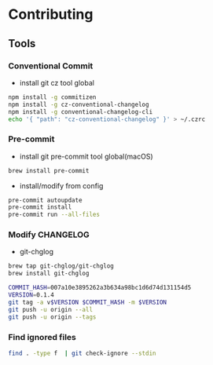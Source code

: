 # Contributing

## Tools

### Conventional Commit

- install git cz tool global

```sh
npm install -g commitizen
npm install -g cz-conventional-changelog
npm install -g conventional-changelog-cli
echo '{ "path": "cz-conventional-changelog" }' > ~/.czrc
```

### Pre-commit

- install git pre-commit tool global(macOS)

```sh
brew install pre-commit
```

- install/modify from config

```sh
pre-commit autoupdate
pre-commit install
pre-commit run --all-files
```

### Modify CHANGELOG

- git-chglog

```sh
brew tap git-chglog/git-chglog
brew install git-chglog
```

```sh
COMMIT_HASH=007a10e3895262a3b634a98bc1d6d74d131154d5
VERSION=0.1.4
git tag -a v$VERSION $COMMIT_HASH -m $VERSION
git push -u origin --all
git push -u origin --tags
```

### Find ignored files

```sh
find . -type f  | git check-ignore --stdin
```
